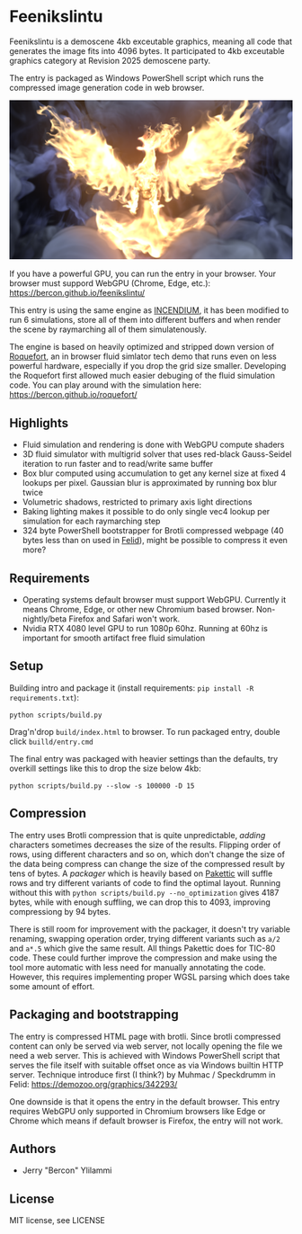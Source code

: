 # Feenikslintu

Feenikslintu is a demoscene 4kb exceutable graphics, meaning all code that generates the image fits into 4096 bytes. It participated to 4kb exceutable graphics category at Revision 2025 demoscene party.

The entry is packaged as Windows PowerShell script which runs the compressed image generation code in web browser.

![Feenikslintu](Feenikslintu/Feenikslintu.png)

If you have a powerful GPU, you can run the entry in your browser. Your browser must suppord WebGPU (Chrome, Edge, etc.): https://bercon.github.io/feenikslintu/

This entry is using the same engine as [INCENDIUM](https://github.com/Bercon/incendium), it has been modified to run 6 simulations, store all of them into different buffers and when render the scene by raymarching all of them simulatenously.

The engine is based on heavily optimized and stripped down version of [Roquefort](https://github.com/Bercon/roquefort), an in browser fluid simlator tech demo that runs even on less powerful hardware, especially if you drop the grid size smaller. Developing the Roquefort first allowed much easier debuging of the fluid simulation code. You can play around with the simulation here: https://bercon.github.io/roquefort/

## Highlights

* Fluid simulation and rendering is done with WebGPU compute shaders
* 3D fluid simulator with multigrid solver that uses red-black Gauss-Seidel iteration to run faster and to read/write same buffer
* Box blur computed using accumulation to get any kernel size at fixed 4 lookups per pixel. Gaussian blur is approximated by running box blur twice
* Volumetric shadows, restricted to primary axis light directions
* Baking lighting makes it possible to do only single vec4 lookup per simulation for each raymarching step
* 324 byte PowerShell bootstrapper for Brotli compressed webpage (40 bytes less than on used in [Felid](https://demozoo.org/graphics/342293/)), might be possible to compress it even more?

## Requirements

* Operating systems default browser must support WebGPU. Currently it means Chrome, Edge, or other new Chromium based browser. Non-nightly/beta Firefox and Safari won't work.
* Nvidia RTX 4080 level GPU to run 1080p 60hz. Running at 60hz is important for smooth artifact free fluid simulation

## Setup

Building intro and package it (install requirements: `pip install -R requirements.txt`):
```
python scripts/build.py
```

Drag'n'drop `build/index.html` to browser. To run packaged entry, double click `builld/entry.cmd`

The final entry was packaged with heavier settings than the defaults, try overkill settings like this to drop the size below 4kb:
```
python scripts/build.py --slow -s 100000 -D 15
```

## Compression

The entry uses Brotli compression that is quite unpredictable, *adding* characters sometimes decreases the size of the results. Flipping order of rows, using different characters and so on, which don't change the size of the data being compress can change the size of the compressed result by tens of bytes. A *packager* which is heavily based on [Pakettic](https://github.com/vsariola/pakettic) will suffle rows and try different variants of code to find the optimal layout. Running without this with ```python scripts/build.py --no_optimization``` gives 4187 bytes, while with enough suffling, we can drop this to 4093, improving compressiong by 94 bytes.

There is still room for improvement with the packager, it doesn't try variable renaming, swapping operation order, trying different variants such as `a/2` and `a*.5` which give the same result. All things Pakettic does for TIC-80 code. These could further improve the compression and make using the tool more automatic with less need for manually annotating the code. However, this requires implementing proper WGSL parsing which does take some amount of effort.

## Packaging and bootstrapping

The entry is compressed HTML page with brotli. Since brotli compressed content can only be served via web server, not locally opening the file we need a web server. This is achieved with Windows PowerShell script that serves the file itself with suitable offset once as via Windows builtin HTTP server. Technique introduce first (I think?) by Muhmac / Speckdrumm in Felid:  https://demozoo.org/graphics/342293/

One downside is that it opens the entry in the default browser. This entry requires WebGPU only supported in Chromium browsers like Edge or Chrome which means if default browser is Firefox, the entry will not work.

## Authors

* Jerry "Bercon" Ylilammi

## License

MIT license, see LICENSE
